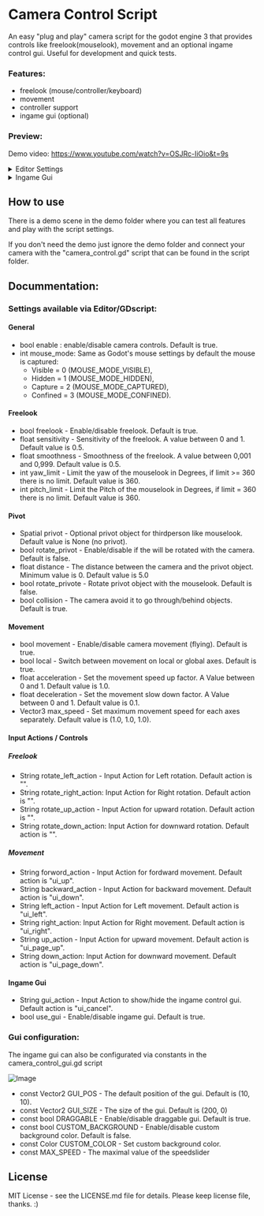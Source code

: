 # Camera Control Script

An easy "plug and play" camera script for the godot engine 3 that provides controls like freelook(mouselook), movement and an optional ingame control gui.
Useful for development and quick tests.

### Features:
- freelook (mouse/controller/keyboard)
- movement
- controller support
- ingame gui (optional)

### Preview:
Demo video: https://www.youtube.com/watch?v=OSJRc-IiOio&t=9s

<details>
  <summary>Editor Settings</summary>
   <img src="screenshots/editor_settings.png" >
</details>
<details>
  <summary>Ingame Gui</summary>
	<img src="screenshots/ingame_gui.png" >
</details>

## How to use

There is a demo scene in the demo folder where you can test all features and play with the script settings.

If you don't need the demo just ignore the demo folder and connect your camera with the "camera_control.gd" script that can be found in the script folder.

## Docummentation:

### Settings available via Editor/GDscript:

#### General
- bool enable : enable/disable camera controls. Default is true.
- int mouse_mode: Same as Godot's mouse settings by default the mouse is captured:
  - Visible = 0 (MOUSE_MODE_VISIBLE),
  - Hidden = 1 (MOUSE_MODE_HIDDEN),
  - Capture = 2 (MOUSE_MODE_CAPTURED),
  - Confined = 3 (MOUSE_MODE_CONFINED).

#### Freelook
- bool freelook - Enable/disable freelook. Default is true.
- float sensitivity - Sensitivity of the freelook. A value between 0 and 1. Default value is 0.5.
- float smoothness - Smoothness of the freelook. A value between 0,001 and 0,999. Default value is 0.5.
- int yaw_limit - Limit the yaw of the mouselook in Degrees, if limit >= 360 there is no limit. Default value is 360.
- int pitch_limit - Limit the Pitch of the mouselook in Degrees, if limit = 360 there is no limit. Default value is 360.

#### Pivot
- Spatial privot - Optional privot object for thirdperson like mouselook. Default value is None (no privot).
- bool rotate_privot - Enable/disable if the will be rotated with the camera. Default is false.
- float distance - The distance between the camera and the privot object. Minimum value is 0. Default value is 5.0
- bool rotate_privote - Rotate privot object with the mouselook. Default is false.
- bool collision - The camera avoid it to go through/behind objects. Default is true.

#### Movement
- bool movement - Enable/disable camera movement (flying). Default is true.
- bool local - Switch between movement on local or global axes. Default is true.
- float acceleration - Set the movement speed up factor. A Value between 0 and 1. Default value is 1.0.
- float deceleration - Set the movement slow down factor. A Value between 0 and 1. Default value is 0.1.
- Vector3 max_speed - Set maximum movement speed for each axes separately. Default value is (1.0, 1.0, 1.0).

#### Input Actions / Controls
##### Freelook
- String rotate_left_action - Input Action for Left rotation. Default action is "".
- String rotate_right_action: Input Action for Right rotation. Default action is "".
- String rotate_up_action - Input Action for upward rotation. Default action is "".
- String rotate_down_action: Input Action for downward rotation. Default action is "".

##### Movement
- String forword_action - Input Action for fordward movement. Default action is "ui_up".
- String backward_action - Input Action for backward movement. Default action is "ui_down".
- String left_action - Input Action for Left movement. Default action is "ui_left".
- String right_action: Input Action for Right movement. Default action is "ui_right".
- String up_action - Input Action for upward movement. Default action is "ui_page_up".
- String down_action: Input Action for downward movement. Default action is "ui_page_down".

#### Ingame Gui
- String gui_action - Input Action to show/hide the ingame control gui. Default action is "ui_cancel".
- bool use_gui - Enable/disable ingame gui. Default is true.

### Gui configuration:

The ingame gui can also be configurated via constants in the camera_control_gui.gd script

![Image](assets/maujoe.camera_control/screenshots/gui_settings.png)

- const Vector2 GUI_POS - The default position of the gui. Default is (10, 10).
- const Vector2 GUI_SIZE - The size of the gui. Default is (200, 0)
- const bool DRAGGABLE - Enable/disable draggable gui. Default is true.
- const bool CUSTOM_BACKGROUND - Enable/disable custom background color. Default is false.
- const Color CUSTOM_COLOR - Set custom background color.
- const MAX_SPEED - The maximal value of the speedslider

## License

MIT License - see the LICENSE.md file for details.
Please keep license file, thanks. :)
